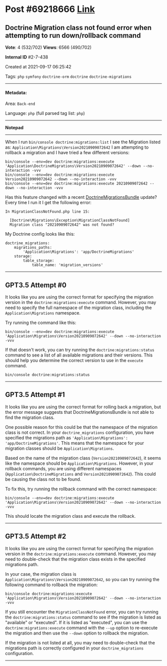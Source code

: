
# Post \#69218666 [Link](https://stackoverflow.com/questions/69218666/)

## Doctrine Migration class not found error when attempting to run down/rollback command

**Vote**: 4 (532/702) **Views**: 6566 (490/702) 

**Internal ID** \#2-7-438

Created at 2021-09-17 06:25:42

Tags: `php` `symfony` `doctrine-orm` `doctrine` `doctrine-migrations`

----------

#### Metadata:

Area: `Back-end`

Language: `php` (full parsed tag list: `php`)

----------

**Notepad**


----------

When I run `bin/console doctrine:migrations:list` I see the Migration listed as:
`Application\Migrations\Version20210909072642`
I am attempting to rollback a migration and I have tried a few different versions:
```
bin/console --env=dev doctrine:migrations:execute 'Application\DoctrineMigrations\Version20210909072642' --down --no-interaction -vvv
bin/console --env=dev doctrine:migrations:execute Version20210909072642 --down --no-interaction -vvv
bin/console --env=dev doctrine:migrations:execute 20210909072642 --down --no-interaction -vvv
```

Has this feature changed with a recent [DoctrineMigrationsBundle](https://symfony.com/bundles/DoctrineMigrationsBundle/current/index.html) update?
Every time I run it I get the following error:
```
In MigrationClassNotFound.php line 15:
                                                          
  [Doctrine\Migrations\Exception\MigrationClassNotFound]  
  Migration class "20210909072642" was not found?
```

My Doctrine config looks like this:
```
doctrine_migrations:
    migrations_paths:
        'Application\Migrations': 'app/DoctrineMigrations'
    storage:
        table_storage:
            table_name: 'migration_versions'
```



----------
        
## GPT3.5 Attempt \#0

It looks like you are using the correct format for specifying the migration version in the `doctrine:migrations:execute` command. However, you may need to specify the full namespace of the migration class, including the `Application\Migrations` namespace.

Try running the command like this:
```
bin/console --env=dev doctrine:migrations:execute 'Application\Migrations\Version20210909072642' --down --no-interaction -vvv
```

If that doesn't work, you can try running the `doctrine:migrations:status` command to see a list of all available migrations and their versions. This should help you determine the correct version to use in the `execute` command.

```
bin/console doctrine:migrations:status
```

--------

## GPT3.5 Attempt \#1

It looks like you are using the correct format for rolling back a migration, but the error message suggests that DoctrineMigrationsBundle is not able to find the migration class.

One possible reason for this could be that the namespace of the migration class is not correct. In your `doctrine_migrations` configuration, you have specified the migrations path as `'Application\Migrations': 'app/DoctrineMigrations'`. This means that the namespace for your migration classes should be `Application\Migrations`.

Based on the name of the migration class (`Version20210909072642`), it seems like the namespace should be `Application\Migrations`. However, in your rollback commands, you are using different namespaces (`Application\DoctrineMigrations` and `Version20210909072642`). This could be causing the class not to be found.

To fix this, try running the rollback command with the correct namespace:

```
bin/console --env=dev doctrine:migrations:execute 'Application\Migrations\Version20210909072642' --down --no-interaction -vvv
```

This should locate the migration class and execute the rollback.

--------

## GPT3.5 Attempt \#2

It looks like you are using the correct format for specifying the migration version in the `doctrine:migrations:execute` command. However, you may need to double-check that the migration class exists in the specified migrations path.

In your case, the migration class is `Application\Migrations\Version20210909072642`, so you can try running the following command to rollback the migration:

```
bin/console doctrine:migrations:execute 'Application\Migrations\Version20210909072642' --down --no-interaction -vvv
```

If you still encounter the `MigrationClassNotFound` error, you can try running the `doctrine:migrations:status` command to see if the migration is listed as "available" or "executed". If it is listed as "executed", you can use the `doctrine:migrations:execute` command with the `--up` option to re-execute the migration and then use the `--down` option to rollback the migration.

If the migration is not listed at all, you may need to double-check that the migrations path is correctly configured in your `doctrine_migrations` configuration.

--------
